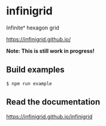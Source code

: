 # infinigrid
Infiniteˣ hexagon grid

https://infinigrid.github.io/

**Note: This is still work in progress!**

## Build examples

```
$ npm run example
```

## Read the documentation

https://infinigrid.github.io/infinigrid
